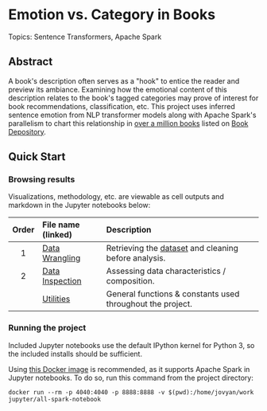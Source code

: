 # Emotion vs. Category in Books

Topics: Sentence Transformers, Apache Spark

## Abstract

A book's description often serves as a "hook" to entice the reader and preview its ambiance.  Examining how the emotional content of this description relates to the book's tagged categories may prove of interest for book recommendations, classification, etc. This project uses inferred sentence emotion from NLP transformer models along with Apache Spark's parallelism to chart this relationship in [over a million books](https://www.kaggle.com/datasets/sp1thas/book-depository-dataset) listed on [Book Depository](https://www.bookdepository.com/).

## Quick Start

### Browsing results

Visualizations, methodology, etc. are viewable as cell outputs and markdown in the Jupyter notebooks below:

| Order | File name (linked) | Description
:-: | :-- | :--
1 | [Data Wrangling](1-data-wrangling.ipynb) | Retrieving the [dataset](https://www.kaggle.com/datasets/sp1thas/book-depository-dataset) and cleaning before analysis.
2 | [Data Inspection](2-data-inspection.ipynb) | Assessing data characteristics / composition.
| | [Utilities](_utils.py) | General functions & constants used throughout the project.

### Running the project

Included Jupyter notebooks use the default IPython kernel for Python 3, so the included installs should be sufficient.

Using [this Docker image](https://github.com/jupyter/docker-stacks/tree/main/all-spark-notebook) is recommended, as it supports Apache Spark in Jupyter notebooks.  To do so, run this command from the project directory:

```
docker run --rm -p 4040:4040 -p 8888:8888 -v $(pwd):/home/jovyan/work jupyter/all-spark-notebook
```